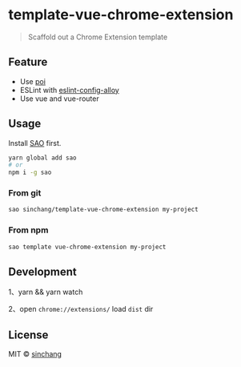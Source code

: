 # template-vue-chrome-extension

> Scaffold out a Chrome Extension template

## Feature

* Use [poi](https://poi.js.org)
* ESLint with [eslint-config-alloy](https://github.com/AlloyTeam/eslint-config-alloy)
* Use vue and vue-router

## Usage

Install [SAO](https://github.com/egoist/sao) first.

```bash
yarn global add sao
# or
npm i -g sao
```

### From git

```bash
sao sinchang/template-vue-chrome-extension my-project
```

### From npm

```bash
sao template vue-chrome-extension my-project
```

## Development

1、yarn && yarn watch

2、open `chrome://extensions/` load `dist` dir

## License

MIT &copy; [sinchang](github.com/sinchang)
